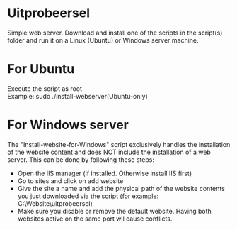# Uitprobeersel
Simple web server. Download and install one of the scripts in the script(s) folder and run it on a Linux (Ubuntu) or Windows server machine.

# For Ubuntu
Execute the script as root <br>
Example: sudo ./install-webserver(Ubuntu-only)

# For Windows server
The "Install-website-for-Windows" script exclusively handles the installation of the website content and does NOT include the installation of a web server.
This can be done by following these steps:
- Open the IIS manager (if installed. Otherwise install IIS first)
- Go to sites and click on add website
- Give the site a name and add the physical path of the website contents you just downloaded via the script (for example: C:\Website\uitprobeersel)
- Make sure you disable or remove the default website. Having both websites active on the same port wil cause conflicts.

